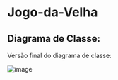 # Jogo-da-Velha

## Diagrama de Classe:
Versão final do diagrama de classe:


![image](https://github.com/dev-andree/Jogo-da-Velha/assets/136995061/345578c6-7a47-4f3f-833a-781a4ad240f8)


 


